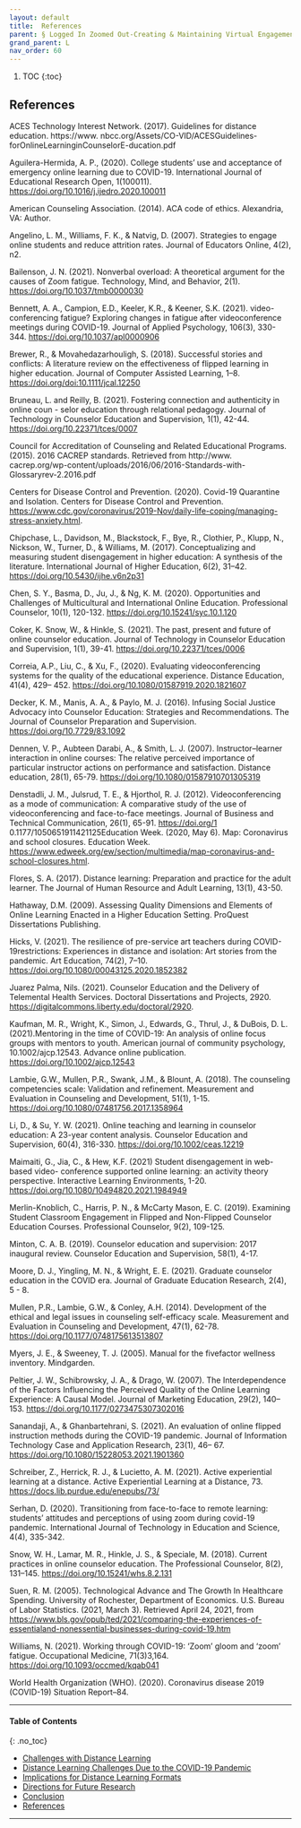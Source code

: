 ```yaml
---
layout: default
title:  References 
parent: § Logged In Zoomed Out-Creating & Maintaining Virtual Engagement for Counselor Education Students  
grand_parent: L
nav_order: 60 
---
```

<style>
.dont-break-out {
  /* These are technically the same, but use both */
  overflow-wrap: break-word;
  word-wrap: break-word;

     -ms-word-break: break-all;
  /* This is the dangerous one in WebKit, as it breaks things wherever */
  word-break: break-all;
  /* Instead use this non-standard one: */
  word-break: break-word;
}

.youtube-container {
    position: relative;
    width: 100%;
    height: 0;
    padding-bottom: 56.25%;
}
.youtube-video {
    position: absolute;
    top: 0;
    left: 0;
    width: 100%;
    height: 100%;
}

</style>

<div class="dont-break-out" markdown="1">

1. TOC
{:toc}

## References
ACES Technology Interest Network. (2017). Guidelines for distance education. https://www. nbcc.org/Assets/CO-VID/ACESGuidelines-forOnlineLearninginCounselorE-ducation.pdf 

Aguilera-Hermida, A. P., (2020). College students’ use and acceptance of emergency online learning due to COVID-19. International Journal of Educational Research Open, 1(100011). https://doi.org/10.1016/j.ijedro.2020.100011 

American Counseling Association. (2014). ACA code of ethics. Alexandria, VA: Author. 

Angelino, L. M., Williams, F. K., & Natvig, D. (2007). Strategies to engage online students and reduce attrition rates. Journal of Educators Online, 4(2), n2.

Bailenson, J. N. (2021). Nonverbal overload: A theoretical argument for the causes of Zoom fatigue. Technology, Mind, and Behavior, 2(1). https://doi.org/10.1037/tmb0000030 

Bennett, A. A., Campion, E.D., Keeler, K.R., & Keener, S.K. (2021). video-conferencing fatigue? Exploring changes in fatigue after videoconference meetings during COVID-19. Journal of Applied Psychology, 106(3), 330-344. https://doi.org/10.1037/apl0000906 

Brewer, R., & Movahedazarhouligh, S. (2018). Successful stories and conflicts: A literature review on the effectiveness of flipped learning in higher education. Journal of Computer Assisted Learning, 1–8. https://doi.org/doi:10.1111/jcal.12250

Bruneau, L. and Reilly, B. (2021). Fostering connection and authenticity in online coun - selor education through relational pedagogy. Journal of Technology in Counselor Education and Supervision, 1(1), 42-44. https://doi.org/10.22371/tces/0007 

Council for Accreditation of Counseling and Related Educational Programs. (2015). 2016 CACREP standards. Retrieved from http://www. cacrep.org/wp-content/uploads/2016/06/2016-Standards-with-Glossaryrev-2.2016.pdf

Centers for Disease Control and Prevention. (2020). Covid-19 Quarantine and Isolation. Centers for Disease Control and Prevention. https://www.cdc.gov/coronavirus/2019-Nov/daily-life-coping/managing-stress-anxiety.html. 

Chipchase, L., Davidson, M., Blackstock, F., Bye, R., Clothier, P., Klupp, N., Nickson, W., Turner, D., & Williams, M. (2017). Conceptualizing and measuring student disengagement in higher education: A synthesis of the literature. International Journal of Higher Education, 6(2), 31–42. https://doi.org/10.5430/ijhe.v6n2p31

Chen, S. Y., Basma, D., Ju, J., & Ng, K. M. (2020). Opportunities and Challenges of Multicultural and International Online Education. Professional Counselor, 10(1), 120-132. https://doi.org/10.15241/syc.10.1.120 

Coker, K. Snow, W., & Hinkle, S. (2021). The past, present and future of online counselor education. Journal of Technology in Counselor Education and Supervision, 1(1), 39-41. https://doi.org/10.22371/tces/0006 

Correia, A.P., Liu, C., & Xu, F., (2020). Evaluating videoconferencing systems for the quality of the educational experience. Distance Education, 41(4), 429– 452. https://doi.org/10.1080/01587919.2020.1821607

Decker, K. M., Manis, A. A., & Paylo, M. J. (2016). Infusing Social Justice Advocacy into Counselor Education: Strategies and Recommendations. The Journal of Counselor Preparation and Supervision. https://doi.org/10.7729/83.1092 

Dennen, V. P., Aubteen Darabi, A., & Smith, L. J. (2007). Instructor–learner interaction in online courses: The relative perceived importance of particular instructor actions on performance and satisfaction. Distance education, 28(1), 65-79. https://doi.org/10.1080/01587910701305319 

Denstadli, J. M., Julsrud, T. E., & Hjorthol, R. J. (2012). Videoconferencing as a mode of communication: A comparative study of the use of videoconferencing and face-to-face meetings. Journal of Business and Technical Communication, 26(1), 65-91. https://doi.org/1 0.1177/1050651911421125Education Week. (2020, May 6). Map: Coronavirus and school closures. Education Week. https://www.edweek.org/ew/section/multimedia/map-coronavirus-and-school-closures.html.

Flores, S. A. (2017). Distance learning: Preparation and practice for the adult learner. The Journal of Human Resource and Adult Learning, 13(1), 43-50. 

Hathaway, D.M. (2009). Assessing Quality Dimensions and Elements of Online Learning Enacted in a Higher Education Setting. ProQuest Dissertations Publishing. 

Hicks, V. (2021). The resilience of pre-service art teachers during COVID-19restrictions: Experiences in distance and isolation: Art stories from the pandemic. Art Education, 74(2), 7–10. https://doi.org/10.1080/00043125.2020.1852382 

Juarez Palma, Nils. (2021). Counselor Education and the Delivery of Telemental Health Services. Doctoral Dissertations and Projects, 2920. https://digitalcommons.liberty.edu/doctoral/2920.

Kaufman, M. R., Wright, K., Simon, J., Edwards, G., Thrul, J., & DuBois, D. L. (2021).Mentoring in the time of COVID-19: An analysis of online focus groups with mentors to youth. American journal of community psychology, 10.1002/ajcp.12543. Advance online publication. https://doi.org/10.1002/ajcp.12543 

Lambie, G.W., Mullen, P.R., Swank, J.M., & Blount, A. (2018). The counseling competencies scale: Validation and refinement. Measurement and Evaluation in Counseling and Development, 51(1), 1-15. https://doi.org/10.1080/07481756.2017.1358964 

Li, D., & Su, Y. W. (2021). Online teaching and learning in counselor education: A 23-year content analysis. Counselor Education and Supervision, 60(4), 316-330. https://doi.org/10.1002/ceas.12219

Maimaiti, G., Jia, C., & Hew, K.F. (2021) Student disengagement in web-based video- conference supported online learning: an activity theory perspective. Interactive Learning Environments, 1-20. https://doi.org/10.1080/10494820.2021.1984949 

Merlin-Knoblich, C., Harris, P. N., & McCarty Mason, E. C. (2019). Examining Student Classroom Engagement in Flipped and Non-Flipped Counselor Education Courses. Professional Counselor, 9(2), 109-125. 

Minton, C. A. B. (2019). Counselor education and supervision: 2017 inaugural review. Counselor Education and Supervision, 58(1), 4-17.

Moore, D. J., Yingling, M. N., & Wright, E. E. (2021). Graduate counselor education in the COVID era. Journal of Graduate Education Research, 2(4), 5 - 8. 

Mullen, P.R., Lambie, G.W., & Conley, A.H. (2014). Development of the ethical and legal issues in counseling self-efficacy scale. Measurement and Evaluation in Counseling and Development, 47(1), 62-78. https://doi.org/10.1177/0748175613513807 

Myers, J. E., & Sweeney, T. J. (2005). Manual for the fivefactor wellness inventory. Mindgarden. 

Peltier, J. W., Schibrowsky, J. A., & Drago, W. (2007). The Interdependence of the Factors Influencing the Perceived Quality of the Online Learning Experience: A Causal Model. Journal of Marketing Education, 29(2), 140–153. https://doi.org/10.1177/0273475307302016

Sanandaji, A., & Ghanbartehrani, S. (2021). An evaluation of online flipped instruction methods during the COVID-19 pandemic. Journal of Information Technology Case and Application Research, 23(1), 46– 67. https://doi.org/10.1080/15228053.2021.1901360 

Schreiber, Z., Herrick, R. J., & Lucietto, A. M. (2021). Active experiential learning at a distance. Active Experiential Learning at a Distance, 73. https://docs.lib.purdue.edu/enepubs/73/ 

Serhan, D. (2020). Transitioning from face-to-face to remote learning: students’ attitudes and perceptions of using zoom during covid-19 pandemic. International Journal of Technology in Education and Science, 4(4), 335-342. 

Snow, W. H., Lamar, M. R., Hinkle, J. S., & Speciale, M. (2018). Current practices in online counselor education. The Professional Counselor, 8(2), 131–145. https://doi.org/10.15241/whs.8.2.131

Suen, R. M. (2005). Technological Advance and The Growth In Healthcare Spending. University of Rochester, Department of Economics. U.S. Bureau of Labor Statistics. (2021, March 3). Retrieved April 24, 2021, from https://www.bls.gov/opub/ted/2021/comparing-the-experiences-of-essentialand-nonessential-businesses-during-covid-19.htm 

Williams, N. (2021). Working through COVID-19: ‘Zoom’ gloom and ‘zoom’ fatigue. Occupational Medicine, 71(3)3,164. https://doi.org/10.1093/occmed/kqab041 

World Health Organization (WHO). (2020). Coronavirus disease 2019 (COVID-19) Situation Report–84.

***

#### Table of Contents
{: .no_toc}

<ul><li> <a href="/docs/L/Logged-In-Zoomed-Out-Creating-&-Maintaining-Virtual-Engagement-for-Counselor-Education-Students-1/">
Challenges with Distance Learning</a></li><li> <a href="/docs/L/Logged-In-Zoomed-Out-Creating-&-Maintaining-Virtual-Engagement-for-Counselor-Education-Students-2/">
Distance Learning Challenges Due to the COVID-19 Pandemic</a></li><li> <a href="/docs/L/Logged-In-Zoomed-Out-Creating-&-Maintaining-Virtual-Engagement-for-Counselor-Education-Students-3/">
Implications for Distance Learning Formats</a></li><li> <a href="/docs/L/Logged-In-Zoomed-Out-Creating-&-Maintaining-Virtual-Engagement-for-Counselor-Education-Students-4/">
Directions for Future Research</a></li><li> <a href="/docs/L/Logged-In-Zoomed-Out-Creating-&-Maintaining-Virtual-Engagement-for-Counselor-Education-Students-5/">
Conclusion</a></li><li> <a href="/docs/L/Logged-In-Zoomed-Out-Creating-&-Maintaining-Virtual-Engagement-for-Counselor-Education-Students-6/">
References</a></li></ul>

***

</div>

